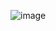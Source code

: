 ![image](https://github.com/megvaughn/Machine-Learning-Projects/assets/156146006/4888126c-2391-4c54-90de-45ceab19dfe4)
